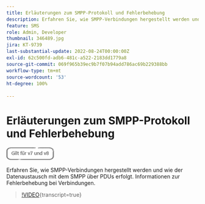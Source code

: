 ```yaml
---
title: Erläuterungen zum SMPP-Protokoll und Fehlerbehebung
description: Erfahren Sie, wie SMPP-Verbindungen hergestellt werden und wie der Datenaustausch mit dem SMPP über PDUs erfolgt. Informationen zur Fehlerbehebung bei Verbindungen.
feature: SMS
role: Admin, Developer
thumbnail: 346489.jpg
jira: KT-9739
last-substantial-update: 2022-08-24T00:00:00Z
exl-id: 62c500fd-adb6-481c-a522-2183dd1779a8
source-git-commit: 069f965b39ec9b7f07b94add786ac69b229388bb
workflow-type: tm+mt
source-wordcount: '53'
ht-degree: 100%

---
```


# Erläuterungen zum SMPP-Protokoll und Fehlerbehebung

![Gilt für v7 und v8](../assets/V7-V8-stamp.png)

Erfahren Sie, wie SMPP-Verbindungen hergestellt werden und wie der Datenaustausch mit dem SMPP über PDUs erfolgt. Informationen zur Fehlerbehebung bei Verbindungen.

>[!VIDEO](https://video.tv.adobe.com/v/346489?quality=12&learn=on){transcript=true}
